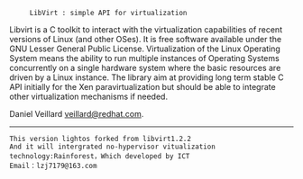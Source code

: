 
         LibVirt : simple API for virtualization

  Libvirt is a C toolkit to interact with the virtualization capabilities
of recent versions of Linux (and other OSes). It is free software
available under the GNU Lesser General Public License. Virtualization of
the Linux Operating System means the ability to run multiple instances of
Operating Systems concurrently on a single hardware system where the basic
resources are driven by a Linux instance. The library aim at providing
long term stable C API initially for the Xen paravirtualization but
should be able to integrate other virtualization mechanisms if needed.

Daniel Veillard <veillard@redhat.com>.

_ _ _


    This version lightos forked from libvirt1.2.2
    And it will intergrated no-hypervisor vitualization technology:Rainforest，Which developed by ICT
    Email：lzj7179@163.com
